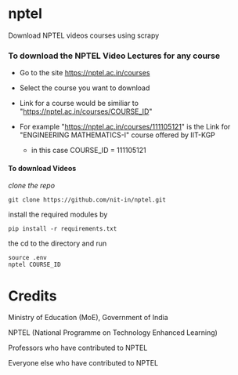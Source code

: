 # nptel
Download NPTEL videos courses using scrapy

### To download the NPTEL Video Lectures for any course


* Go to the site https://nptel.ac.in/courses

* Select the course you want to download

* Link for a course would be similiar to "https://nptel.ac.in/courses/COURSE_ID"

* For example "https://nptel.ac.in/courses/111105121" is the Link for "ENGINEERING MATHEMATICS-I"
 course offered by IIT-KGP 
  * in this case COURSE_ID = 111105121


#### To download Videos

*clone the repo*

```
git clone https://github.com/nit-in/nptel.git
```

install the required modules by

```
pip install -r requirements.txt
```


the cd to the directory and run 

```
source .env
nptel COURSE_ID
```
# Credits
Ministry of Education (MoE), Government of India

NPTEL (National Programme on Technology Enhanced Learning)

Professors who have contributed to NPTEL

Everyone else who have contributed to NPTEL
